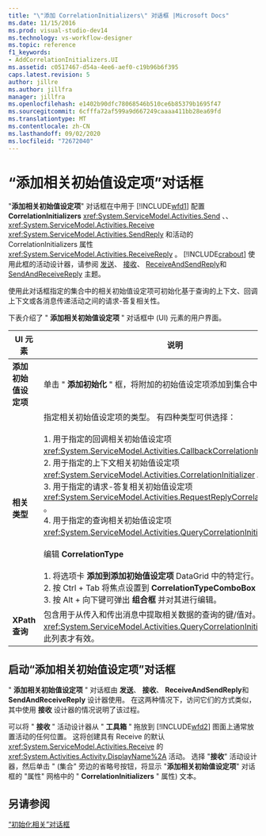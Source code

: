 ```yaml
---
title: "\"添加 CorrelationInitializers\" 对话框 |Microsoft Docs"
ms.date: 11/15/2016
ms.prod: visual-studio-dev14
ms.technology: vs-workflow-designer
ms.topic: reference
f1_keywords:
- AddCorrelationInitializers.UI
ms.assetid: c0517467-d54a-4ee6-aef0-c19b96b6f395
caps.latest.revision: 5
author: jillre
ms.author: jillfra
manager: jillfra
ms.openlocfilehash: e1402b90dfc78068546b510ce6b85379b1695f47
ms.sourcegitcommit: 6cfffa72af599a9d667249caaaa411bb28ea69fd
ms.translationtype: MT
ms.contentlocale: zh-CN
ms.lasthandoff: 09/02/2020
ms.locfileid: "72672040"
---
```

# <a name="add-correlationinitializers-dialog-box"></a>“添加相关初始值设定项”对话框
"**添加相关初始值设定项**" 对话框在中用于 [!INCLUDE[wfd1](../includes/wfd1-md.md)] 配置**CorrelationInitializers** <xref:System.ServiceModel.Activities.Send> 、、 <xref:System.ServiceModel.Activities.Receive> <xref:System.ServiceModel.Activities.SendReply> 和活动的 CorrelationInitializers 属性 <xref:System.ServiceModel.Activities.ReceiveReply> 。 [!INCLUDE[crabout](../includes/crabout-md.md)] 使用此框的活动设计器，请参阅 [发送](../workflow-designer/send-activity-designer.md)、 [接收](../workflow-designer/receive-activity-designer.md)、 [ReceiveAndSendReply](../workflow-designer/receiveandsendreply-template-designer.md)和 [SendAndReceiveReply](../workflow-designer/sendandreceivereply-template-designer.md) 主题。

 使用此对话框指定的集合中的相关初始值设定项可初始化基于查询的上下文、回调上下文或各消息传递活动之间的请求-答复相关性。

 下表介绍了 " **添加相关初始值设定项** " 对话框中 (UI) 元素的用户界面。

|UI 元素|说明|
|----------------|-----------------|
|**添加初始值设定项**|单击 " **添加初始化** " 框，将附加的初始值设定项添加到集合中。|
|**相关类型**|指定相关初始值设定项的类型。 有四种类型可供选择：<br /><br /> 1. 用于指定的回调相关初始值设定项 <xref:System.ServiceModel.Activities.CallbackCorrelationInitializer> 。<br />2. 用于指定的上下文相关初始值设定项 <xref:System.ServiceModel.Activities.CorrelationInitializer> 。<br />3. 用于指定的请求-答复相关初始值设定项 <xref:System.ServiceModel.Activities.RequestReplyCorrelationInitializer> 。<br />4. 用于指定的查询相关初始值设定项 <xref:System.ServiceModel.Activities.QueryCorrelationInitializer> 。<br /><br /> 编辑 **CorrelationType**<br /><br /> 1. 将选项卡 **添加到添加初始值设定项** DataGrid 中的特定行。<br />2. 按 Ctrl + Tab 将焦点设置到 **CorrelationTypeComboBox**<br />3. 按 Alt + 向下键可弹出 **组合框** 并对其进行编辑。|
|**XPath 查询**|包含用于从传入和传出消息中提取相关数据的查询的键/值对。 仅当使用 <xref:System.ServiceModel.Activities.QueryCorrelationInitializer> 类型时此列表才有效。|

## <a name="to-launch-the-add-correlation-initializers-dialog-box"></a>启动“添加相关初始值设定项”对话框
 " **添加相关初始值设定项** " 对话框由 **发送**、 **接收**、 **ReceiveAndSendReply**和 **SendAndReceiveReply** 设计器使用。 在这两种情况下，访问它们的方式类似，其中使用 **接收** 设计器的情况说明了该过程。

 可以将 " **接收** " 活动设计器从 " **工具箱** " 拖放到 [!INCLUDE[wfd2](../includes/wfd2-md.md)] 图面上通常放置活动的任何位置。 这将创建具有 Receive 的默认 <xref:System.ServiceModel.Activities.Receive> 的 <xref:System.Activities.Activity.DisplayName%2A> 活动。 选择 "**接收**" 活动设计器，然后单击 " (集合" 旁边的省略号按钮，将显示 "**添加相关初始值设定项**" 对话框的 "属性" 网格中的 " **CorrelationInitializers** " 属性) 文本。

## <a name="see-also"></a>另请参阅
 [“初始化相关”对话框](../workflow-designer/initialize-correlation-dialog-box.md)